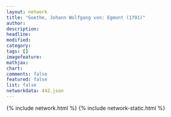 ```yaml
---
layout: network
title: "Goethe, Johann Wolfgang von: Egmont (1791)"
author:
description:
headline:
modified:
category:
tags: []
imagefeature: 
mathjax: 
chart: 
comments: false
featured: false
list: false
networkdata: 442.json
---
```

{% include network.html %}
{% include network-static.html %}
